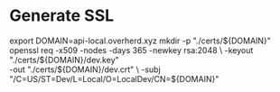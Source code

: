 # Generate SSL

export DOMAIN=api-local.overherd.xyz
mkdir -p "./certs/${DOMAIN}"
openssl req -x509 -nodes -days 365 -newkey rsa:2048 \
  -keyout "./certs/${DOMAIN}/dev.key" \
 -out "./certs/${DOMAIN}/dev.crt" \
  -subj "/C=US/ST=Dev/L=Local/O=LocalDev/CN=${DOMAIN}"
